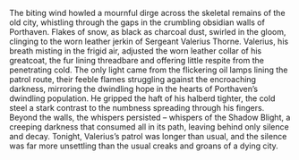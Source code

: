 The biting wind howled a mournful dirge across the skeletal remains of the old city, whistling through the gaps in the crumbling obsidian walls of Porthaven.  Flakes of snow, as black as charcoal dust, swirled in the gloom, clinging to the worn leather jerkin of Sergeant Valerius Thorne.  Valerius, his breath misting in the frigid air, adjusted the worn leather collar of his greatcoat, the fur lining threadbare and offering little respite from the penetrating cold.  The only light came from the flickering oil lamps lining the patrol route, their feeble flames struggling against the encroaching darkness, mirroring the dwindling hope in the hearts of Porthaven’s dwindling population.  He gripped the haft of his halberd tighter, the cold steel a stark contrast to the numbness spreading through his fingers.  Beyond the walls, the whispers persisted – whispers of the Shadow Blight, a creeping darkness that consumed all in its path, leaving behind only silence and decay.  Tonight, Valerius’s patrol was longer than usual, and the silence was far more unsettling than the usual creaks and groans of a dying city.
